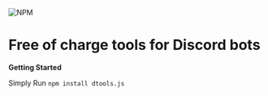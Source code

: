 ![NPM](https://nodei.co/npm/dtools.js.png?downloads=true&downloadRank=true&stars=true)

# Free of charge tools for Discord bots

**Getting Started**

Simply Run `npm install dtools.js`
